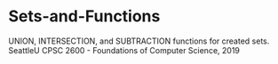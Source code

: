 # Sets-and-Functions
UNION, INTERSECTION, and SUBTRACTION functions for created sets. SeattleU CPSC 2600 - Foundations of Computer Science, 2019

